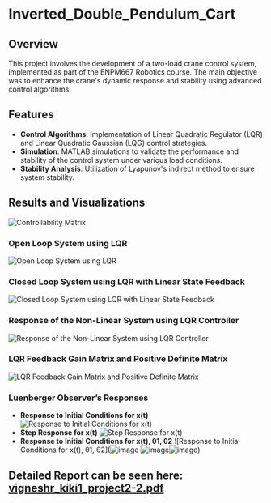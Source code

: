# Inverted_Double_Pendulum_Cart

## Overview
This project involves the development of a two-load crane control system, implemented as part of the ENPM667 Robotics course. The main objective was to enhance the crane's dynamic response and stability using advanced control algorithms.

## Features
- **Control Algorithms**: Implementation of Linear Quadratic Regulator (LQR) and Linear Quadratic Gaussian (LQG) control strategies.
- **Simulation**: MATLAB simulations to validate the performance and stability of the control system under various load conditions.
- **Stability Analysis**: Utilization of Lyapunov's indirect method to ensure system stability.

## Results and Visualizations
![Controllability Matrix](![image](https://github.com/user-attachments/assets/a48bab2e-b169-4b45-96ce-c35f5501692b)
)

### Open Loop System using LQR
![Open Loop System using LQR](![image](https://github.com/user-attachments/assets/6d432e0d-46c4-4d65-81e5-d11472dfe944)
)

### Closed Loop System using LQR with Linear State Feedback
![Closed Loop System using LQR with Linear State Feedback](![image](https://github.com/user-attachments/assets/0791312d-7268-483e-9558-19fafbd6e11f)
)

### Response of the Non-Linear System using LQR Controller
![Response of the Non-Linear System using LQR Controller](![image](https://github.com/user-attachments/assets/82dfdfa5-b765-4ef6-a246-4ed53f3d728f)
)

### LQR Feedback Gain Matrix and Positive Definite Matrix
![LQR Feedback Gain Matrix and Positive Definite Matrix](![image](https://github.com/user-attachments/assets/57981846-2bf2-43e4-bc78-556657c7d5d8)
)

### Luenberger Observer’s Responses
- **Response to Initial Conditions for x(t)**
  ![Response to Initial Conditions for x(t)](![image](https://github.com/user-attachments/assets/888965b2-d0ca-4ebf-a905-ac142447dae3)
)
- **Step Response for x(t)**
  ![Step Response for x(t)](![image](https://github.com/user-attachments/assets/c072e0e2-4faa-4ca5-962e-71dad1fe42cc)
)
- **Response to Initial Conditions for x(t), θ1, θ2**
  ![Response to Initial Conditions for x(t), θ1, θ2](![image](https://github.com/user-attachments/assets/5c64727d-aedb-4166-87b7-1dd5ab440ed6)
  ![image](https://github.com/user-attachments/assets/6a478b70-ce8c-456a-b7c0-333a53429966)![image](https://github.com/user-attachments/assets/6f7f0b1b-c575-4b65-8972-4c6e1d105d46))


## Detailed Report can be seen here: [vigneshr_kiki1_project2-2.pdf](https://github.com/user-attachments/files/18552056/annotated-vigneshr_kiki1_project2-2.pdf)
